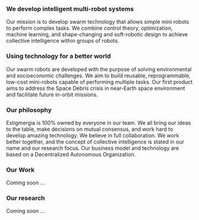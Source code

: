 ### We develop intelligent multi-robot systems
Our mission is to develop swarm technology that allows simple mini robots to perform complex tasks. We combine control theory, optimization, machine learning, and shape-changing and soft-robotic design to achieve collective intelligence within groups of robots.

### Using technology for a better world
Our swarm robots are developed with the purpose of solving environmental and socioeconomic challenges.
We aim to build reusable, reprogrammable, low-cost mini-robots capable of performing multiple tasks.
Our first product aims to address the Space Debris crisis in near-Earth space environment and facilitate future in-orbit missions.

### Our philosophy
Estigmergia is 100% owned by everyone in our team. We all bring our ideas to the table, make decisions on mutual consensus, and work hard to develop amazing technology.
We believe in full collaboration. We work better together, and the concept of collective intelligence is stated in our name and our research focus. Our business model and technology are based on a Decentralized Autonomous Organization.

### Our Work
Coming soon ...

### Our research
Coming soon ...
